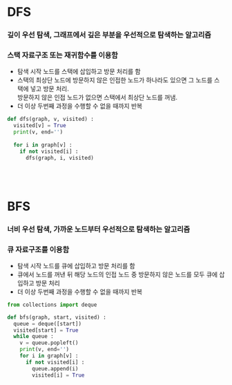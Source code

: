 # DFS

### 깊이 우선 탐색, 그래프에서 깊은 부분을 우선적으로 탐색하는 알고리즘
### 스택 자료구조 또는 재귀함수를 이용함
* 탐색 시작 노드를 스택에 삽입하고 방문 처리를 함
* 스택의 최상단 노드에 방문하지 않은 인접한 노드가 하나라도 있으면 그 노드를 스택에 넣고 방문 처리. <br> 방문하지 않은 인접 노드가 없으면 스택에서 최상단 노드를 꺼냄.
* 더 이상 두번째 과정을 수행할 수 없을 때까지 반복

```python
def dfs(graph, v, visited) :
  visited[v] = True
  print(v, end='')
  
  for i in graph[v] :
    if not visited[i] :
      dfs(graph, i, visited)
```      

<br><br>

# BFS

### 너비 우선 탐색, 가까운 노드부터 우선적으로 탐색하는 알고리즘
### 큐 자료구조를 이용함
* 탐색 시작 노드를 큐에 삽입하고 방문 처리를 함
* 큐에서 노드를 꺼낸 뒤 해당 노드의 인접 노드 중 방문하지 않은 노드를 모두 큐에 삽입하고 방문 처리
* 더 이상 두번째 과정을 수행할 수 없을 때까지 반복

```python
from collections import deque

def bfs(graph, start, visited) :
  queue = deque([start])
  visited[start] = True
  while queue :
    v = queue.popleft()
    print(v, end='')
    for i in graph[v] :
      if not visited[i] :
        queue.append(i)
        visited[i] = True
```

